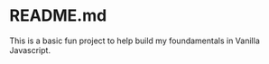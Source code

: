 <h1>README.md</h1>

<p>This is a basic fun project to help build my foundamentals in Vanilla Javascript.</p>
